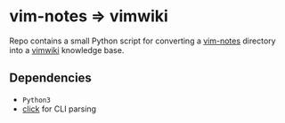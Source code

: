 # vim-notes => vimwiki

Repo contains a small Python script for converting a [vim-notes](https://github.com/xolox/vim-notes) directory into a [vimwiki](https://github.com/vimwiki/vimwiki) knowledge base.

## Dependencies

- `Python3`
- [click](https://click.palletsprojects.com/en/7.x/) for CLI parsing
